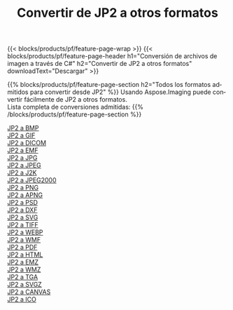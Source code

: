 ﻿---
title: Convertir de JP2 a otros formatos 
weight: 3920
url: /es/net/conversion/from/jp2 
lang: es
langdirlevel: 2
locales: zh-hans,ja,it,ru,de,es,fr,nl,id,lt,pl,pt,vi,tr,ko,zh-hant,ar,hi,th,sv,cs,uk,he
description: Usando Aspose.Imaging puede convertir fácilmente de JP2 a otros formatos
---

{{< blocks/products/pf/feature-page-wrap >}}
{{< blocks/products/pf/feature-page-header h1="Conversión de archivos de imagen a través de C#" h2="Convertir de JP2 a otros formatos" downloadText="Descargar" >}}


{{% blocks/products/pf/feature-page-section  h2="Todos los formatos admitidos para convertir desde JP2" %}}
Usando Aspose.Imaging puede convertir fácilmente de JP2 a otros formatos.
<br/>
Lista completa de conversiones admitidas:
{{% /blocks/products/pf/feature-page-section %}}
<div class="container-fluid productfamilypage bg-gray">
    <div class="convertypes bg-gray agp-content section">
        <div class="container">
		<div class="row other-converters">
		    <div class='col-md-2 other-converter remove-lp remove-rp'><a href="/imaging/es/net/conversion/jp2-to-bmp" >JP2 a BMP</a></div><div class='col-md-2 other-converter remove-lp remove-rp'><a href="/imaging/es/net/conversion/jp2-to-gif" >JP2 a GIF</a></div><div class='col-md-2 other-converter remove-lp remove-rp'><a href="/imaging/es/net/conversion/jp2-to-dicom" >JP2 a DICOM</a></div><div class='col-md-2 other-converter remove-lp remove-rp'><a href="/imaging/es/net/conversion/jp2-to-emf" >JP2 a EMF</a></div><div class='col-md-2 other-converter remove-lp remove-rp'><a href="/imaging/es/net/conversion/jp2-to-jpg" >JP2 a JPG</a></div><div class='col-md-2 other-converter remove-lp remove-rp'><a href="/imaging/es/net/conversion/jp2-to-jpeg" >JP2 a JPEG</a></div><div class='col-md-2 other-converter remove-lp remove-rp'><a href="/imaging/es/net/conversion/jp2-to-j2k" >JP2 a J2K</a></div><div class='col-md-2 other-converter remove-lp remove-rp'><a href="/imaging/es/net/conversion/jp2-to-jpeg2000" >JP2 a JPEG2000</a></div><div class='col-md-2 other-converter remove-lp remove-rp'><a href="/imaging/es/net/conversion/jp2-to-png" >JP2 a PNG</a></div><div class='col-md-2 other-converter remove-lp remove-rp'><a href="/imaging/es/net/conversion/jp2-to-apng" >JP2 a APNG</a></div><div class='col-md-2 other-converter remove-lp remove-rp'><a href="/imaging/es/net/conversion/jp2-to-psd" >JP2 a PSD</a></div><div class='col-md-2 other-converter remove-lp remove-rp'><a href="/imaging/es/net/conversion/jp2-to-dxf" >JP2 a DXF</a></div><div class='col-md-2 other-converter remove-lp remove-rp'><a href="/imaging/es/net/conversion/jp2-to-svg" >JP2 a SVG</a></div><div class='col-md-2 other-converter remove-lp remove-rp'><a href="/imaging/es/net/conversion/jp2-to-tiff" >JP2 a TIFF</a></div><div class='col-md-2 other-converter remove-lp remove-rp'><a href="/imaging/es/net/conversion/jp2-to-webp" >JP2 a WEBP</a></div><div class='col-md-2 other-converter remove-lp remove-rp'><a href="/imaging/es/net/conversion/jp2-to-wmf" >JP2 a WMF</a></div><div class='col-md-2 other-converter remove-lp remove-rp'><a href="/imaging/es/net/conversion/jp2-to-pdf" >JP2 a PDF</a></div><div class='col-md-2 other-converter remove-lp remove-rp'><a href="/imaging/es/net/conversion/jp2-to-html" >JP2 a HTML</a></div><div class='col-md-2 other-converter remove-lp remove-rp'><a href="/imaging/es/net/conversion/jp2-to-emz" >JP2 a EMZ</a></div><div class='col-md-2 other-converter remove-lp remove-rp'><a href="/imaging/es/net/conversion/jp2-to-wmz" >JP2 a WMZ</a></div><div class='col-md-2 other-converter remove-lp remove-rp'><a href="/imaging/es/net/conversion/jp2-to-tga" >JP2 a TGA</a></div><div class='col-md-2 other-converter remove-lp remove-rp'><a href="/imaging/es/net/conversion/jp2-to-svgz" >JP2 a SVGZ</a></div><div class='col-md-2 other-converter remove-lp remove-rp'><a href="/imaging/es/net/conversion/jp2-to-canvas" >JP2 a CANVAS</a></div><div class='col-md-2 other-converter remove-lp remove-rp'><a href="/imaging/es/net/conversion/jp2-to-ico" >JP2 a ICO</a></div>
                </div>
        </div>
    </div>
</div>
<br/>

